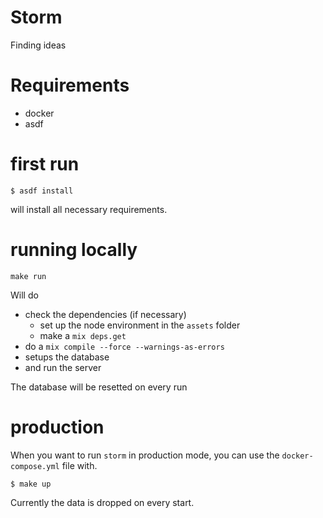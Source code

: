 # Storm

Finding ideas

# Requirements

* docker
* asdf

# first run

```
$ asdf install
```

will install all necessary requirements.

# running locally 

```
make run
```

Will do

* check the dependencies (if necessary)
  * set up the node environment in the `assets` folder
  * make a `mix deps.get`
* do a `mix compile --force --warnings-as-errors`
* setups the database
* and run the server 

The database will be resetted on every run

# production 

When you want to run `storm` in production mode, 
you can use the `docker-compose.yml` file with.

```
$ make up
```

Currently the data is dropped on every start.
